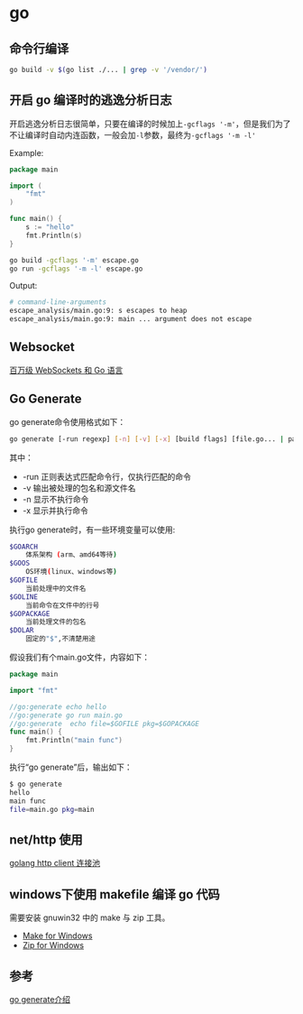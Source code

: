 go
=

## 命令行编译
```sh
go build -v $(go list ./... | grep -v '/vendor/')
```

## 开启 go 编译时的逃逸分析日志

开启逃逸分析日志很简单，只要在编译的时候加上`-gcflags '-m'`，但是我们为了不让编译时自动内连函数，一般会加`-l`参数，最终为`-gcflags '-m -l'`

Example:
```go
package main

import (
    "fmt"
)

func main() {
    s := "hello"
    fmt.Println(s)
}
```

```sh
go build -gcflags '-m' escape.go
go run -gcflags '-m -l' escape.go
```

Output:
```sh
# command-line-arguments
escape_analysis/main.go:9: s escapes to heap
escape_analysis/main.go:9: main ... argument does not escape
```

## Websocket
[百万级 WebSockets 和 Go 语言](https://colobu.com/2017/12/13/A-Million-WebSockets-and-Go/)

## Go Generate
go generate命令使用格式如下：
```sh
go generate [-run regexp] [-n] [-v] [-x] [build flags] [file.go... | packages]
```
其中：
- -run 正则表达式匹配命令行，仅执行匹配的命令
- -v 输出被处理的包名和源文件名
- -n 显示不执行命令
- -x 显示并执行命令

执行go generate时，有一些环境变量可以使用:
```sh
$GOARCH
    体系架构 (arm、amd64等待)
$GOOS
    OS环境(linux、windows等)
$GOFILE
    当前处理中的文件名
$GOLINE
    当前命令在文件中的行号
$GOPACKAGE
    当前处理文件的包名
$DOLAR
    固定的"$",不清楚用途
``` 
假设我们有个main.go文件，内容如下：
```go
package main

import "fmt"

//go:generate echo hello
//go:generate go run main.go
//go:generate  echo file=$GOFILE pkg=$GOPACKAGE
func main() {
    fmt.Println("main func")
}
```

执行“go generate”后，输出如下：
```sh
$ go generate
hello
main func
file=main.go pkg=main
```

## net/http 使用
[golang http client 连接池](http://oohcode.com/2018/06/01/golang-http-client-connection-pool/)

## windows下使用 makefile 编译 go 代码
需要安装 gnuwin32 中的 make 与 zip 工具。  
- [Make for Windows](http://gnuwin32.sourceforge.net/packages/make.htm)
- [Zip for Windows](http://gnuwin32.sourceforge.net/packages/zip.htm)

## 参考
[go generate介绍](https://www.jianshu.com/p/a866147021da)
